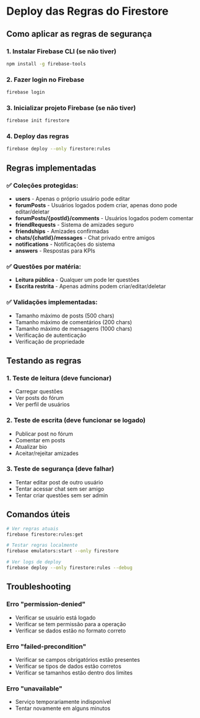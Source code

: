 # Deploy das Regras do Firestore

## Como aplicar as regras de segurança

### 1. Instalar Firebase CLI (se não tiver)
```bash
npm install -g firebase-tools
```

### 2. Fazer login no Firebase
```bash
firebase login
```

### 3. Inicializar projeto Firebase (se não tiver)
```bash
firebase init firestore
```

### 4. Deploy das regras
```bash
firebase deploy --only firestore:rules
```

## Regras implementadas

### ✅ Coleções protegidas:
- **users** - Apenas o próprio usuário pode editar
- **forumPosts** - Usuários logados podem criar, apenas dono pode editar/deletar
- **forumPosts/{postId}/comments** - Usuários logados podem comentar
- **friendRequests** - Sistema de amizades seguro
- **friendships** - Amizades confirmadas
- **chats/{chatId}/messages** - Chat privado entre amigos
- **notifications** - Notificações do sistema
- **answers** - Respostas para KPIs

### ✅ Questões por matéria:
- **Leitura pública** - Qualquer um pode ler questões
- **Escrita restrita** - Apenas admins podem criar/editar/deletar

### ✅ Validações implementadas:
- Tamanho máximo de posts (500 chars)
- Tamanho máximo de comentários (200 chars)
- Tamanho máximo de mensagens (1000 chars)
- Verificação de autenticação
- Verificação de propriedade

## Testando as regras

### 1. Teste de leitura (deve funcionar)
- Carregar questões
- Ver posts do fórum
- Ver perfil de usuários

### 2. Teste de escrita (deve funcionar se logado)
- Publicar post no fórum
- Comentar em posts
- Atualizar bio
- Aceitar/rejeitar amizades

### 3. Teste de segurança (deve falhar)
- Tentar editar post de outro usuário
- Tentar acessar chat sem ser amigo
- Tentar criar questões sem ser admin

## Comandos úteis

```bash
# Ver regras atuais
firebase firestore:rules:get

# Testar regras localmente
firebase emulators:start --only firestore

# Ver logs de deploy
firebase deploy --only firestore:rules --debug
```

## Troubleshooting

### Erro "permission-denied"
- Verificar se usuário está logado
- Verificar se tem permissão para a operação
- Verificar se dados estão no formato correto

### Erro "failed-precondition"
- Verificar se campos obrigatórios estão presentes
- Verificar se tipos de dados estão corretos
- Verificar se tamanhos estão dentro dos limites

### Erro "unavailable"
- Serviço temporariamente indisponível
- Tentar novamente em alguns minutos

